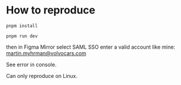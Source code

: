 # How to reproduce 

`pnpm install`

`pnpm run dev`

then in Figma Mirror select SAML SSO
enter a valid account like mine: martin.myhrman@volvocars.com

See error in console.

Can only reproduce on Linux.
